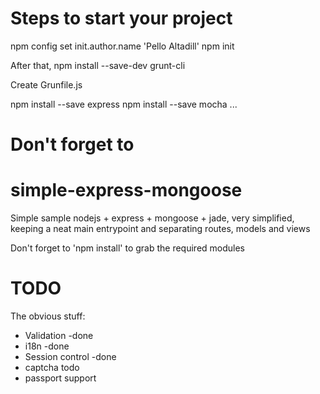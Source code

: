 Steps to start your project
===========================
npm config set init.author.name 'Pello Altadill'
npm init

After that, 
npm install --save-dev grunt-cli

Create Grunfile.js

npm install --save express
npm install --save mocha 
...

Don't forget to
===============

simple-express-mongoose
=======================

Simple sample nodejs + express + mongoose + jade, very simplified, keeping a neat main entrypoint and  separating routes, models and views

Don't forget to 'npm install' to grab the required modules

TODO
====
The obvious stuff:

  * Validation -done
  * i18n -done
  * Session control -done
  * captcha todo
  * passport support
